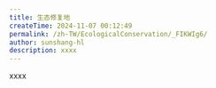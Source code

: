 ```yaml
---
title: 生态修复地
createTime: 2024-11-07 00:12:49
permalink: /zh-TW/EcologicalConservation/_FIKWIg6/
author: sunshang-hl
description: xxxx
---
```


xxxx